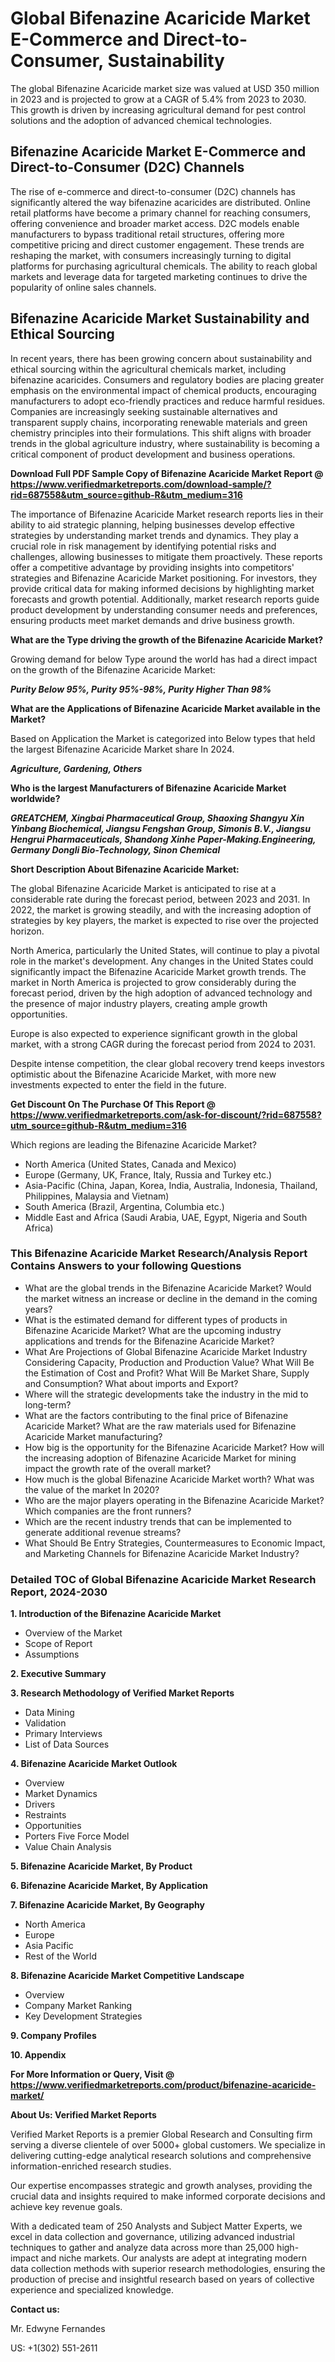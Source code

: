 <h1>Global Bifenazine Acaricide Market E-Commerce and Direct-to-Consumer, Sustainability</h1><p class=""><p>The global Bifenazine Acaricide market size was valued at USD 350 million in 2023 and is projected to grow at a CAGR of 5.4% from 2023 to 2030. This growth is driven by increasing agricultural demand for pest control solutions and the adoption of advanced chemical technologies.</p><h2>Bifenazine Acaricide Market E-Commerce and Direct-to-Consumer (D2C) Channels</h2><p>The rise of e-commerce and direct-to-consumer (D2C) channels has significantly altered the way bifenazine acaricides are distributed. Online retail platforms have become a primary channel for reaching consumers, offering convenience and broader market access. D2C models enable manufacturers to bypass traditional retail structures, offering more competitive pricing and direct customer engagement. These trends are reshaping the market, with consumers increasingly turning to digital platforms for purchasing agricultural chemicals. The ability to reach global markets and leverage data for targeted marketing continues to drive the popularity of online sales channels.</p><h2>Bifenazine Acaricide Market Sustainability and Ethical Sourcing</h2><p>In recent years, there has been growing concern about sustainability and ethical sourcing within the agricultural chemicals market, including bifenazine acaricides. Consumers and regulatory bodies are placing greater emphasis on the environmental impact of chemical products, encouraging manufacturers to adopt eco-friendly practices and reduce harmful residues. Companies are increasingly seeking sustainable alternatives and transparent supply chains, incorporating renewable materials and green chemistry principles into their formulations. This shift aligns with broader trends in the global agriculture industry, where sustainability is becoming a critical component of product development and business operations.</p></p><p class=""><strong>Download Full PDF Sample Copy of Bifenazine Acaricide Market Report @ <a href="https://www.verifiedmarketreports.com/download-sample/?rid=687558&utm_source=github-R&utm_medium=316" target="_blank">https://www.verifiedmarketreports.com/download-sample/?rid=687558&utm_source=github-R&utm_medium=316</a></strong></p><p>The importance of&nbsp;Bifenazine Acaricide Market research reports lies in their ability to aid strategic planning, helping businesses develop effective strategies by understanding market trends and dynamics. They play a crucial role in risk management by identifying potential risks and challenges, allowing businesses to mitigate them proactively. These reports offer a competitive advantage by providing insights into competitors' strategies and Bifenazine Acaricide Market positioning. For investors, they provide critical data for making informed decisions by highlighting market forecasts and growth potential. Additionally, market research reports guide product development by understanding consumer needs and preferences, ensuring products meet market demands and drive business growth.</p><p><strong>What are the&nbsp;Type driving the growth of the Bifenazine Acaricide Market?</strong></p><p id="" class="">Growing demand for below Type around the world has had a direct impact on the growth of the Bifenazine Acaricide Market:</p><p class=""><em><strong>Purity Below 95%, Purity 95%-98%, Purity Higher Than 98%</strong></em></p><p class=""><strong>What are the&nbsp;Applications&nbsp;of Bifenazine Acaricide Market available in the Market?</strong></p><p id="" class="">Based on Application the Market is categorized into Below types that held the largest Bifenazine Acaricide Market share In 2024.</p><p class=""><em><strong>Agriculture, Gardening, Others</strong></em></p><p class=""><strong>Who is the largest Manufacturers of Bifenazine Acaricide Market worldwide?</strong></p><p><em><strong>GREATCHEM, Xingbai Pharmaceutical Group, Shaoxing Shangyu Xin Yinbang Biochemical, Jiangsu Fengshan Group, Simonis B.V., Jiangsu Hengrui Pharmaceuticals, Shandong Xinhe Paper-Making.Engineering, Germany Dongli Bio-Technology, Sinon Chemical</strong></em></p><p id="" class=""><strong>Short Description About Bifenazine Acaricide Market:</strong></p><p>The global Bifenazine Acaricide Market is anticipated to rise at a considerable rate during the forecast period, between 2023 and 2031. In 2022, the market is growing steadily, and with the increasing adoption of strategies by key players, the market is expected to rise over the projected horizon.</p><p>North America, particularly the United States, will continue to play a pivotal role in the market's development. Any changes in the United States could significantly impact the Bifenazine Acaricide Market growth trends. The market in North America is projected to grow considerably during the forecast period, driven by the high adoption of advanced technology and the presence of major industry players, creating ample growth opportunities.</p><p>Europe is also expected to experience significant growth in the global market, with a strong CAGR during the forecast period from 2024 to 2031.</p><p>Despite intense competition, the clear global recovery trend keeps investors optimistic about the Bifenazine Acaricide Market, with more new investments expected to enter the field in the future.</p><p id="" class=""><strong>Get Discount On The Purchase Of This Report @ <a href="https://www.verifiedmarketreports.com/ask-for-discount/?rid=687558?utm_source=github-R&utm_medium=316" target="_blank">https://www.verifiedmarketreports.com/ask-for-discount/?rid=687558?utm_source=github-R&utm_medium=316</a></strong></p><p class="">Which regions are leading the Bifenazine Acaricide Market?</p><ul><li>North America (United States, Canada and Mexico)</li><li>Europe (Germany, UK, France, Italy, Russia and Turkey etc.)</li><li>Asia-Pacific (China, Japan, Korea, India, Australia, Indonesia, Thailand, Philippines, Malaysia and Vietnam)</li><li>South America (Brazil, Argentina, Columbia etc.)</li><li>Middle East and Africa (Saudi Arabia, UAE, Egypt, Nigeria and South Africa)</li></ul><h3 id="" class="">This Bifenazine Acaricide Market Research/Analysis Report Contains Answers to your following Questions</h3><ul><li>What are the global trends in the Bifenazine Acaricide Market? Would the market witness an increase or decline in the demand in the coming years?</li><li>What is the estimated demand for different types of products in Bifenazine Acaricide Market? What are the upcoming industry applications and trends for the Bifenazine Acaricide Market?</li><li>What Are Projections of Global Bifenazine Acaricide Market Industry Considering Capacity, Production and Production Value? What Will Be the Estimation of Cost and Profit? What Will Be Market Share, Supply and Consumption? What about imports and Export?</li><li>Where will the strategic developments take the industry in the mid to long-term?</li><li>What are the factors contributing to the final price of Bifenazine Acaricide Market? What are the raw materials used for Bifenazine Acaricide Market manufacturing?</li><li>How big is the opportunity for the Bifenazine Acaricide Market? How will the increasing adoption of Bifenazine Acaricide Market for mining impact the growth rate of the overall market?</li><li>How much is the global Bifenazine Acaricide Market worth? What was the value of the market In 2020?</li><li>Who are the major players operating in the Bifenazine Acaricide Market? Which companies are the front runners?</li><li>Which are the recent industry trends that can be implemented to generate additional revenue streams?</li><li>What Should Be Entry Strategies, Countermeasures to Economic Impact, and Marketing Channels for Bifenazine Acaricide Market Industry?</li></ul><h3 id="" class="">Detailed TOC of Global Bifenazine Acaricide Market Research Report, 2024-2030</h3><p id="" class=""><strong>1. Introduction of the Bifenazine Acaricide Market</strong></p><ul><li>Overview of the Market</li><li>Scope of Report</li><li>Assumptions</li></ul><p id="" class=""><strong>2. Executive Summary</strong></p><p id="" class=""><strong>3. Research Methodology of Verified Market Reports</strong></p><ul><li>Data Mining</li><li>Validation</li><li>Primary Interviews</li><li>List of Data Sources</li></ul><p id="" class=""><strong>4. Bifenazine Acaricide Market Outlook</strong></p><ul><li>Overview</li><li>Market Dynamics</li><li>Drivers</li><li>Restraints</li><li>Opportunities</li><li>Porters Five Force Model</li><li>Value Chain Analysis</li></ul><p id="" class=""><strong>5. Bifenazine Acaricide Market, By Product</strong></p><p id="" class=""><strong>6. Bifenazine Acaricide Market, By Application</strong></p><p id="" class=""><strong>7. Bifenazine Acaricide Market, By Geography</strong></p><ul><li>North America</li><li>Europe</li><li>Asia Pacific</li><li>Rest of the World</li></ul><p id="" class=""><strong>8. Bifenazine Acaricide Market Competitive Landscape</strong></p><ul><li>Overview</li><li>Company Market Ranking</li><li>Key Development Strategies</li></ul><p id="" class=""><strong>9. Company Profiles</strong></p><p id="" class=""><strong>10. Appendix</strong></p><p id="" class=""><strong>For More Information or Query, Visit @ <a href="https://www.verifiedmarketreports.com/product/bifenazine-acaricide-market/" target="_blank">https://www.verifiedmarketreports.com/product/bifenazine-acaricide-market/</a></strong></p><p id="" class=""><strong>About Us: Verified Market Reports</strong></p><p id="" class="">Verified Market Reports is a premier Global Research and Consulting firm serving a diverse clientele of over 5000+ global customers. We specialize in delivering cutting-edge analytical research solutions and comprehensive information-enriched research studies.</p><p id="" class="">Our expertise encompasses strategic and growth analyses, providing the crucial data and insights required to make informed corporate decisions and achieve key revenue goals.</p><p id="" class="">With a dedicated team of 250 Analysts and Subject Matter Experts, we excel in data collection and governance, utilizing advanced industrial techniques to gather and analyze data across more than 25,000 high-impact and niche markets. Our analysts are adept at integrating modern data collection methods with superior research methodologies, ensuring the production of precise and insightful research based on years of collective experience and specialized knowledge.</p><p id="" class=""><strong>Contact us:</strong></p><p id="" class="">Mr. Edwyne Fernandes</p><p id="" class="">US: +1(302) 551-2611</p>